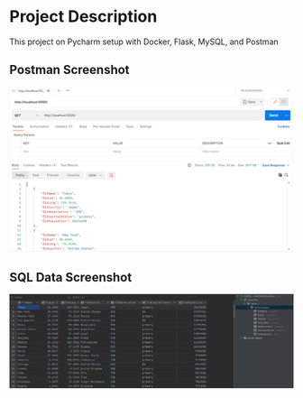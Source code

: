 # Project Description
This project on Pycharm setup with Docker, Flask, MySQL, and Postman

## Postman Screenshot
![Postman Screenshots](screenshots/postman.png)

## SQL Data Screenshot
![SQL Screenshots](screenshots/sqldata.PNG)